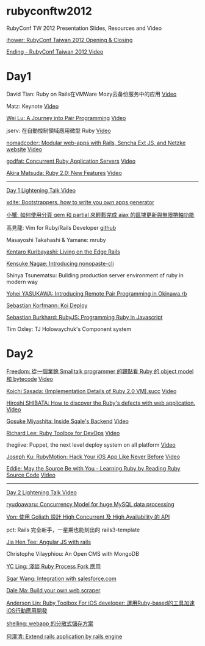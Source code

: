 rubyconftw2012
==============

RubyConf TW 2012 Presentation Slides, Resources and Video

[ihower: RubyConf Taiwan 2012 Opening & Closing](http://www.slideshare.net/ihower/rubyconf-taiwan-2012-opening-closing)

[Ending - RubyConf Taiwan 2012 Video](http://vimeo.com/groups/rubytw/videos/57572915)

Day1
====

David Tian: Ruby on Rails在VMWare Mozy云备份服务中的应用
[Video](http://vimeo.com/groups/rubytw/videos/57569923)

Matz: Keynote
[Video](http://vimeo.com/groups/rubytw/videos/57569922)

[Wei Lu: A Journey into Pair Programming](http://weilu.github.com/reddot2012/)
[Video](http://vimeo.com/groups/rubytw/videos/57569921)

jserv: 在自動控制領域應用微型 Ruby
[Video](http://vimeo.com/groups/rubytw/videos/57569924)

[nomadcoder: Modular web-apps with Rails, Sencha Ext JS, and Netzke](http://netzke-rubyconf-taiwan-2012.herokuapp.com/)
[website](http://netzke.org/)
[Video](http://vimeo.com/groups/rubytw/videos/57570856)

[godfat: Concurrent Ruby Application Servers](http://www.godfat.org/slide/2012-12-07-concurrent.pdf)
[Video](http://vimeo.com/groups/rubytw/videos/57570855)

[Akira Matsuda: Ruby 2.0: New Features](https://speakerdeck.com/a_matsuda/ruby-2-dot-0-new-features)
[Video](http://vimeo.com/groups/rubytw/videos/57570858)

---

[Day 1 Lightening Talk Video](http://vimeo.com/groups/rubytw/videos/57570857)

[xdite: Bootstrappers, how to write you own apps generator](https://speakerdeck.com/xdite/writing-your-own-apps-generator)


[小蟹: 如何使用分頁 gem 和 partial 來輕鬆完成 ajax 的區塊更新與無限捲軸功能](http://www.slideshare.net/wildjcrt/gem-partial-ajax)

高見龍: Vim for Ruby/Rails Developer
[github](https://github.com/kaochenlong/eddie-vim)

Masayoshi Takahashi & Yamane: mruby

[Kentaro Kuribayashi: Living on the Edge Rails](https://speakerdeck.com/kentaro/living-on-the-edge-rails)

[Kensuke Nagae: Introducing nonopaste-cli](https://speakerdeck.com/kyanny/introducing-nonopaste-cli-number-rubyconftw2012)

Shinya Tsunematsu: Building production server environment of ruby in modern way

[Yohei YASUKAWA: Introducing Remote Pair Programming in Okinawa.rb](https://speakerdeck.com/yasulab/introducing-remote-pair-programming-in-okinawa-dot-rb)

[Sebastian Korfmann: Koi Deploy](http://skorfmann.github.com/hackathons/)

[Sebastian Burkhard: RubyJS: Programming Ruby in Javascript](https://speakerdeck.com/hasclass/rubyjs-at-rubyconf-dot-tw)

Tim Oxley: TJ Holowaychuk's Component system


Day2
====

[Freedom: 從一個業餘 Smalltalk programmer 的觀點看 Ruby 的 object model 和 bytecode](http://www.slideshare.net/kstan2/smalltalk-and-ruby-20121208-15542185)
[Video](http://vimeo.com/groups/rubytw/videos/57571816)


[Koichi Sasada: (Implementation Details of Ruby 2.0 VM).succ](http://www.atdot.net/~ko1/activities/rubyconf.tw2012_ko1.pdf)
[Video](http://vimeo.com/groups/rubytw/videos/57571817)

[Hiroshi SHIBATA: How to discover the Ruby's defects with web application.](https://speakerdeck.com/hsbt/how-to-discover-the-rubys-defects-with-web-application)
[Video](http://vimeo.com/groups/rubytw/videos/57571818)

[Gosuke Miyashita: Inside Sqale's Backend](http://www.slideshare.net/mizzy/inside-sqales-backend-at-rubyconf-taiwan-2012)
[Video](http://vimeo.com/groups/rubytw/videos/57571819)

[Richard Lee: Ruby Toolbox for DevOps](https://speakerdeck.com/dlackty/ruby-toolbox-for-devops)
[Video](http://vimeo.com/groups/rubytw/videos/57571820)

thegiive: Puppet, the next level deploy system on all platform
[Video](http://vimeo.com/groups/rubytw/videos/57572906)

[Joseph Ku: RubyMotion: Hack Your iOS App Like Never Before](https://speakerdeck.com/joseph/rubymotion-hack-your-ios-app-like-never-before)
[Video](http://vimeo.com/groups/rubytw/videos/57572907)

[Eddie: May the Source Be with You - Learning Ruby by Reading Ruby Source Code](https://speakerdeck.com/eddie/may-the-source-be-with-you)
[Video](http://vimeo.com/groups/rubytw/videos/57572909)

---
[Day 2 Lightening Talk Video](http://vimeo.com/groups/rubytw/videos/57572913)

[ryudoawaru: Concurrency Model for huge MySQL data processing](http://www.slideshare.net/ryudoawaru/concurrency-model-for-mysql-data-processingrubyconftw-2012)

[Von: 使用 Goliath 設計 High Concurrent 及 High Availability 的 API](https://speakerdeck.com/vonstark/enable-high-coucurrent-and-availability-with-goliath)

pct: Rails 完全新手，一星期也能刻出的 rails3-template

[Jia Hen Tee: Angular JS with rails](http://angular-taiwan.herokuapp.com)

Christophe Vilayphiou: An Open CMS with MongoDB

[YC Ling: 淺談 Ruby Process Fork 應用](http://www.slideshare.net/miaout17/ruby-process-fork)

[Sgar Wang: Integration with salesforce.com](https://speakerdeck.com/sgarwang/integration-with-salesforce-dot-com)

[Dale Ma: Build your own web scraper](https://speakerdeck.com/eguitarz/ruby-conf-tw-2012-build-your-own-web-scrapper)

[Anderson Lin: Ruby Toolbox For iOS developer: 運用Ruby-based的工具加速iOS行動應用開發](https://speakerdeck.com/trisix/lightning-talk-ruby-toolbox-for-ios-developer)

[shelling: webapp 的分散式儲存方案](https://speakerdeck.com/shelling/distributed-storage-for-web-applications)

[何澤清: Extend rails application by rails engine](https://speakerdeck.com/tsechingho/extend-rails-application-by-rails-engine)

